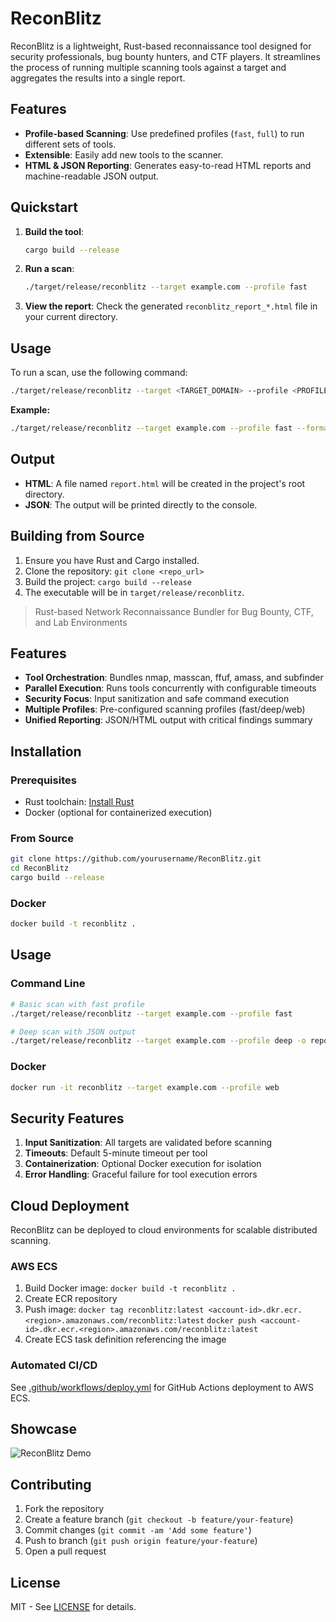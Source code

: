 # ReconBlitz

ReconBlitz is a lightweight, Rust-based reconnaissance tool designed for security professionals, bug bounty hunters, and CTF players. It streamlines the process of running multiple scanning tools against a target and aggregates the results into a single report.

## Features

- **Profile-based Scanning**: Use predefined profiles (`fast`, `full`) to run different sets of tools.
- **Extensible**: Easily add new tools to the scanner.
- **HTML & JSON Reporting**: Generates easy-to-read HTML reports and machine-readable JSON output.

## Quickstart

1. **Build the tool**:
   ```bash
   cargo build --release
   ```

2. **Run a scan**:
   ```bash
   ./target/release/reconblitz --target example.com --profile fast
   ```

3. **View the report**:
   Check the generated `reconblitz_report_*.html` file in your current directory.

## Usage

To run a scan, use the following command:

```bash
./target/release/reconblitz --target <TARGET_DOMAIN> --profile <PROFILE_NAME> --format <html|json>
```

**Example:**

```bash
./target/release/reconblitz --target example.com --profile fast --format html
```

## Output

- **HTML**: A file named `report.html` will be created in the project's root directory.
- **JSON**: The output will be printed directly to the console.

## Building from Source

1.  Ensure you have Rust and Cargo installed.
2.  Clone the repository: `git clone <repo_url>`
3.  Build the project: `cargo build --release`
4.  The executable will be in `target/release/reconblitz`.
> Rust-based Network Reconnaissance Bundler for Bug Bounty, CTF, and Lab Environments

## Features
- **Tool Orchestration**: Bundles nmap, masscan, ffuf, amass, and subfinder
- **Parallel Execution**: Runs tools concurrently with configurable timeouts
- **Security Focus**: Input sanitization and safe command execution
- **Multiple Profiles**: Pre-configured scanning profiles (fast/deep/web)
- **Unified Reporting**: JSON/HTML output with critical findings summary

## Installation

### Prerequisites
- Rust toolchain: [Install Rust](https://www.rust-lang.org/tools/install)
- Docker (optional for containerized execution)

### From Source
```bash
git clone https://github.com/yourusername/ReconBlitz.git
cd ReconBlitz
cargo build --release
```

### Docker
```bash
docker build -t reconblitz .
```

## Usage

### Command Line
```bash
# Basic scan with fast profile
./target/release/reconblitz --target example.com --profile fast

# Deep scan with JSON output
./target/release/reconblitz --target example.com --profile deep -o report.json
```

### Docker
```bash
docker run -it reconblitz --target example.com --profile web
```

## Security Features
1. **Input Sanitization**: All targets are validated before scanning
2. **Timeouts**: Default 5-minute timeout per tool
3. **Containerization**: Optional Docker execution for isolation
4. **Error Handling**: Graceful failure for tool execution errors

## Cloud Deployment

ReconBlitz can be deployed to cloud environments for scalable distributed scanning.

### AWS ECS
1. Build Docker image: `docker build -t reconblitz .`
2. Create ECR repository
3. Push image: `docker tag reconblitz:latest <account-id>.dkr.ecr.<region>.amazonaws.com/reconblitz:latest`
   `docker push <account-id>.dkr.ecr.<region>.amazonaws.com/reconblitz:latest`
4. Create ECS task definition referencing the image

### Automated CI/CD
See [.github/workflows/deploy.yml](.github/workflows/deploy.yml) for GitHub Actions deployment to AWS ECS.

## Showcase

![ReconBlitz Demo](https://user-images.githubusercontent.com/.../reconblitz-demo.gif)

## Contributing
1. Fork the repository
2. Create a feature branch (`git checkout -b feature/your-feature`)
3. Commit changes (`git commit -am 'Add some feature'`)
4. Push to branch (`git push origin feature/your-feature`)
5. Open a pull request

## License
MIT - See [LICENSE](LICENSE) for details.
